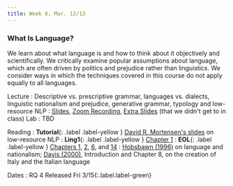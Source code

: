 ```yaml
---
title: Week 8, Mar. 12/13
---
```


### What Is Language?

We learn about what language is and how to think about it objectively and scientifically. We critically examine popular assumptions about language, which are often driven by politics and prejudice rather than linguistics. We consider ways in which the techniques covered in this course do not apply equally to all languages.

Lecture
: Descriptive vs. prescriptive grammar, languages vs. dialects, linguistic nationalism and prejudice, generative grammar, typology and low-resource NLP
: [Slides](https://drive.google.com/file/d/1X_BmUWSwl3_NJC9uN1AWkJ2Y_FYV0ZTF/view?usp=drive_link), [Zoom Recording](https://nyu.zoom.us/rec/share/eOR8PPtmmb32PtapN1Ywigqu4-dH8blkeILdcW77IBkWB9Fygq-CM_RmnhowS8yT.cwILvlFo4lxQROqW), [Extra Slides](https://drive.google.com/file/d/1puGVIQKpJr639EPkh-ZQdHkOjnEjAhmk/view?usp=drive_link) (that we didn't get to in class)
Lab
: TBD

Reading
: **Tutorial**{: .label .label-yellow } [David R. Mortensen's slides](http://demo.clab.cs.cmu.edu/algo4nlp20/slides/low-resource-nlp.pdf) on low-resource NLP
: **Ling1**{: .label .label-yellow } [Chapter 1](https://link.springer.com/chapter/10.1007/978-3-031-02150-3_1)
: **EOL**{: .label .label-yellow } [Chapters 1](https://ecampusontario.pressbooks.pub/essentialsoflinguistics2/part/chapter-1-language-science/), [2](https://ecampusontario.pressbooks.pub/essentialsoflinguistics2/part/chapter-2-language-power-privilege/), [6](https://ecampusontario.pressbooks.pub/essentialsoflinguistics2/part/chapter-6-syntax/), and [14](https://ecampusontario.pressbooks.pub/essentialsoflinguistics2/part/chapter-14-historical-linguistics/)
: [Hobsbawn (1996)](https://www.jstor.org/stable/40971324) on language and nationalism; [Davis (2000)](https://search.library.nyu.edu/view/action/uresolver.do?operation=resolveService&package_service_id=24317922320007876&institutionId=7876&customerId=7870&VE=true), Introduction and Chapter 8, on the creation of Italy and the Italian language

Dates
: <span>RQ 4 Released Fri 3/15</span>{:.label.label-green}